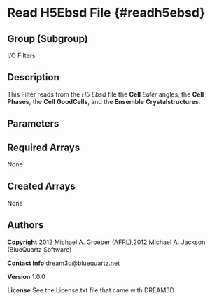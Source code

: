 Read H5Ebsd File {#readh5ebsd}
======

## Group (Subgroup) ##
I/O Filters


## Description ##

This Filter reads from the _H5 Ebsd_ file the __Cell__ _Euler_ angles, the __Cell__ __Phases__, the __Cell__ __Good**Cells**__, and the __Ensemble__ __Crystalstructures__.


## Parameters ##

## Required Arrays ##
None

## Created Arrays ##
None

## Authors ##

**Copyright** 2012 Michael A. Groeber (AFRL),2012 Michael A. Jackson (BlueQuartz Software)

**Contact Info** dream3d@bluequartz.net

**Version** 1.0.0

**License**  See the License.txt file that came with DREAM3D.



